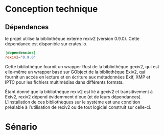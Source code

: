 # Conception technique
## Dépendences 
le projet utilise la bibliothèque externe rexiv2 (version 0.9.0). Cette dépendance est disponible sur crates.io.

```toml
[dependencies]
rexiv2="0.9.0"
```
Cette bibliothèque fournit un wrapper Rust de la bibliothèque gexiv2, qui est elle-même un wrapper basé sur GObject de la bibliothèque Exiv2, qui fournit un accès en lecture et en écriture aux métadonnées Exif, XMP et IPTC pour les fichiers multimédias dans différents formats.

Étant donné que la bibliothèque rexiv2 est lié à gexiv2 et transitivement à Exiv2, rexiv2 dépend évidemment d'eux (et de leurs dépendances). L'installation de ces bibliothèques sur le système est une condition préalable à l'utilisation de rexiv2 ou de tout logiciel construit sur celle-ci.

# Sénario
